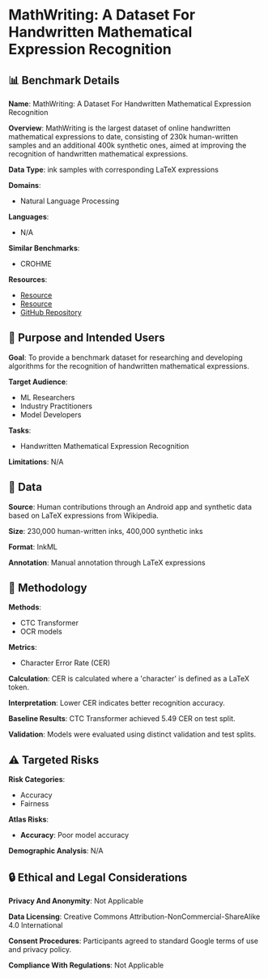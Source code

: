 # MathWriting: A Dataset For Handwritten Mathematical Expression Recognition

## 📊 Benchmark Details

**Name**: MathWriting: A Dataset For Handwritten Mathematical Expression Recognition

**Overview**: MathWriting is the largest dataset of online handwritten mathematical expressions to date, consisting of 230k human-written samples and an additional 400k synthetic ones, aimed at improving the recognition of handwritten mathematical expressions.

**Data Type**: ink samples with corresponding LaTeX expressions

**Domains**:
- Natural Language Processing

**Languages**:
- N/A

**Similar Benchmarks**:
- CROHME

**Resources**:
- [Resource](https://storage.googleapis.com/mathwriting_data/mathwriting-2024.tgz)
- [Resource](https://storage.googleapis.com/mathwriting_data/mathwriting-2024-excerpt.tgz)
- [GitHub Repository](https://github.com/google-research/google-research/tree/master/mathwriting)

## 🎯 Purpose and Intended Users

**Goal**: To provide a benchmark dataset for researching and developing algorithms for the recognition of handwritten mathematical expressions.

**Target Audience**:
- ML Researchers
- Industry Practitioners
- Model Developers

**Tasks**:
- Handwritten Mathematical Expression Recognition

**Limitations**: N/A

## 💾 Data

**Source**: Human contributions through an Android app and synthetic data based on LaTeX expressions from Wikipedia.

**Size**: 230,000 human-written inks, 400,000 synthetic inks

**Format**: InkML

**Annotation**: Manual annotation through LaTeX expressions

## 🔬 Methodology

**Methods**:
- CTC Transformer
- OCR models

**Metrics**:
- Character Error Rate (CER)

**Calculation**: CER is calculated where a 'character' is defined as a LaTeX token.

**Interpretation**: Lower CER indicates better recognition accuracy.

**Baseline Results**: CTC Transformer achieved 5.49 CER on test split.

**Validation**: Models were evaluated using distinct validation and test splits.

## ⚠️ Targeted Risks

**Risk Categories**:
- Accuracy
- Fairness

**Atlas Risks**:
- **Accuracy**: Poor model accuracy

**Demographic Analysis**: N/A

## 🔒 Ethical and Legal Considerations

**Privacy And Anonymity**: Not Applicable

**Data Licensing**: Creative Commons Attribution-NonCommercial-ShareAlike 4.0 International

**Consent Procedures**: Participants agreed to standard Google terms of use and privacy policy.

**Compliance With Regulations**: Not Applicable
